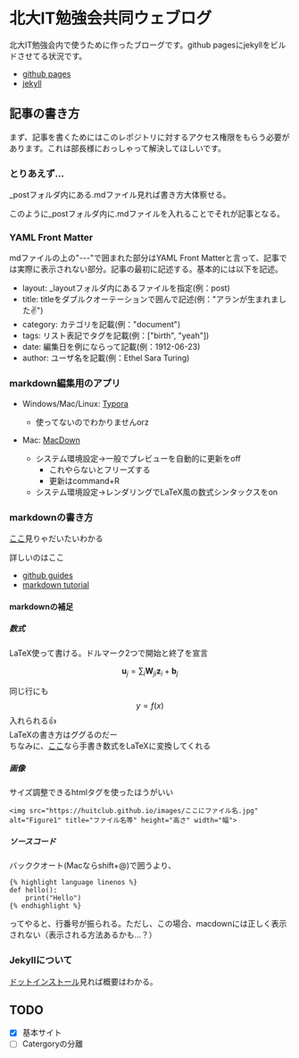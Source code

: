# 北大IT勉強会共同ウェブログ
北大IT勉強会内で使うために作ったブローグです。github pagesにjekyllをビルドさせてる状況です。

* [github pages](https://pages.github.com/)
* [jekyll](https://jekyllrb.com/)

## 記事の書き方

まず、記事を書くためにはこのレポジトリに対するアクセス権限をもらう必要があります。これは部長様におっしゃって解決してほしいです。

### とりあえず…
_postフォルダ内にある.mdファイル見れば書き方大体察せる。

このように_postフォルダ内に.mdファイルを入れることでそれが記事となる。

### YAML Front Matter
mdファイルの上の"---"で囲まれた部分はYAML Front Matterと言って、記事では実際に表示されない部分。記事の最初に記述する。基本的には以下を記述。

- layout: _layoutフォルダ内にあるファイルを指定(例：post)
- title: titleをダブルクオーテーションで囲んで記述(例："アランが生まれました✌️")
- category: カテゴリを記載(例："document")
- tags: リスト表記でタグを記載(例：["birth", "yeah"])
- date: 編集日を例にならって記載(例：1912-06-23)
- author: ユーザ名を記載(例：Ethel Sara Turing)


### markdown編集用のアプリ

- Windows/Mac/Linux: [Typora](https://typora.io/)
	- 使ってないのでわかりませんorz

- Mac: [MacDown](https://macdown.uranusjr.com/)
	- システム環境設定→一般でプレビューを自動的に更新をoff
		- これやらないとフリーズする
		- 更新はcommand+R
	- システム環境設定→レンダリングでLaTeX風の数式シンタックスをon


### markdownの書き方

[ここ](https://qiita.com/tbpgr/items/989c6badefff69377da7)見りゃだいたいわかる

詳しいのはここ

- [github guides](https://guides.github.com/features/mastering-markdown/)
- [markdown tutorial](https://www.markdowntutorial.com/)

#### markdownの補足

##### 数式
LaTeX使って書ける。ドルマーク2つで開始と終了を宣言

$$
\boldsymbol{u}_j = \sum_i \boldsymbol{W}_{ji} \boldsymbol{z}_i + \boldsymbol{b}_j
$$

同じ行にも$$y=f(x)$$入れられる👍<br>
LaTeXの書き方はググるのだー<br>
ちなみに、[ここ](https://webdemo.myscript.com/views/math.html#/demo/equation)なら手書き数式をLaTeXに変換してくれる



##### 画像
サイズ調整できるhtmlタグを使ったほうがいい
```
<img src="https://huitclub.github.io/images/ここにファイル名.jpg" alt="Figure1" title="ファイル名等" height="高さ" width="幅">
```

##### ソースコード
バッククオート(Macならshift+@)で囲うより、

```
{% highlight language linenos %}
def hello():
	print("Hello")
{% endhighlight %}
```

ってやると、行番号が振られる。ただし、この場合、macdownには正しく表示されない（表示される方法あるかも...？）

### Jekyllについて
[ドットインストール](https://dotinstall.com/lessons/basic_jekyll)見れば概要はわかる。


## TODO
- [x] 基本サイト
- [ ] Catergoryの分離
